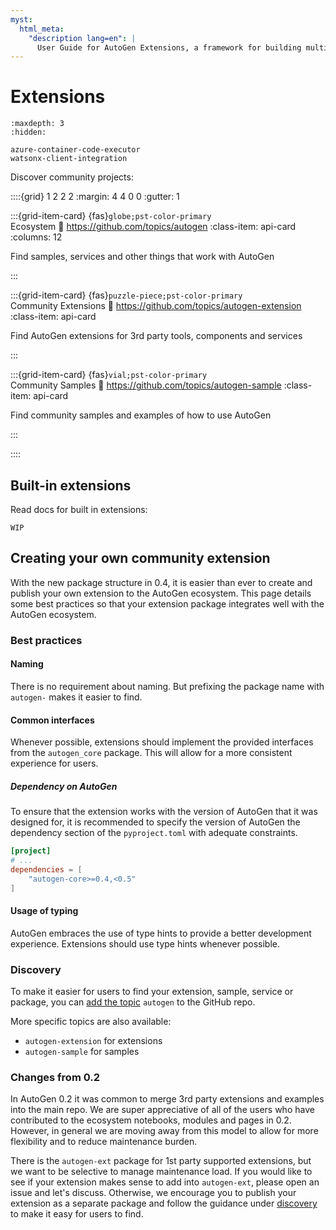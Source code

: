 ```yaml
---
myst:
  html_meta:
    "description lang=en": |
      User Guide for AutoGen Extensions, a framework for building multi-agent applications with AI agents.
---
```


# Extensions

```{toctree}
:maxdepth: 3
:hidden:

azure-container-code-executor
watsonx-client-integration
```


Discover community projects:

::::{grid} 1 2 2 2
:margin: 4 4 0 0
:gutter: 1

:::{grid-item-card} {fas}`globe;pst-color-primary` <br> Ecosystem
:link: https://github.com/topics/autogen
:class-item: api-card
:columns: 12

Find samples, services and other things that work with AutoGen

:::

:::{grid-item-card} {fas}`puzzle-piece;pst-color-primary` <br> Community Extensions
:link: https://github.com/topics/autogen-extension
:class-item: api-card

Find AutoGen extensions for 3rd party tools, components and services

:::

:::{grid-item-card} {fas}`vial;pst-color-primary` <br> Community Samples
:link: https://github.com/topics/autogen-sample
:class-item: api-card

Find community samples and examples of how to use AutoGen

:::

::::

## Built-in extensions

Read docs for built in extensions:

```{note}
WIP
```

<!-- ::::{grid} 1 2 3 3
:margin: 4 4 0 0
:gutter: 1

:::{grid-item-card} LangChain Tools
:link: python/autogen_agentchat/autogen_agentchat
:link-type: doc
:::

:::{grid-item-card} ACA Dynamic Sessions Code Executor
:link: python/autogen_agentchat/autogen_agentchat
:link-type: doc
:::

:::: -->


## Creating your own community extension

With the new package structure in 0.4, it is easier than ever to create and publish your own extension to the AutoGen ecosystem. This page details some best practices so that your extension package  integrates well with the AutoGen ecosystem.

### Best practices

#### Naming

There is no requirement about naming. But prefixing the package name with `autogen-` makes it easier to find.

#### Common interfaces

Whenever possible, extensions should implement the provided interfaces from the `autogen_core` package. This will allow for a more consistent experience for users.

##### Dependency on AutoGen

To ensure that the extension works with the version of AutoGen that it was designed for, it is recommended to specify the version of AutoGen the dependency section of the `pyproject.toml` with adequate constraints.

```toml
[project]
# ...
dependencies = [
    "autogen-core>=0.4,<0.5"
]
```

#### Usage of typing

AutoGen embraces the use of type hints to provide a better development experience. Extensions should use type hints whenever possible.

### Discovery

To make it easier for users to find your extension, sample, service or package, you can [add the topic](https://docs.github.com/en/repositories/managing-your-repositorys-settings-and-features/customizing-your-repository/classifying-your-repository-with-topics) `autogen` to the GitHub repo.

More specific topics are also available:

- `autogen-extension` for extensions
- `autogen-sample` for samples

### Changes from 0.2

In AutoGen 0.2 it was common to merge 3rd party extensions and examples into the main repo. We are super appreciative of all of the users who have contributed to the ecosystem notebooks, modules and pages in 0.2. However, in general we are moving away from this model to allow for more flexibility and to reduce maintenance burden.

There is the `autogen-ext` package for 1st party supported extensions, but we want to be selective to manage maintenance load. If you would like to see if your extension makes sense to add into `autogen-ext`, please open an issue and let's discuss. Otherwise, we encourage you to publish your extension as a separate package and follow the guidance under [discovery](#discovery) to make it easy for users to find.
